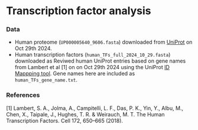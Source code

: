 # Transcription factor analysis

### Data

* Human proteome (`UP000005640_9606.fasta`) downloaded from [UniProt](https://www.uniprot.org/proteomes/UP000005640) on Oct 29th 2024. 
* Human transcription factors (`human_TFs_full_2024_10_29.fasta`) downloaded as Reviwed human UniProt entries based on gene names from Lambert et al [1] on on Oct 29th 2024 using the UniProt [ID Mappping tool](https://www.uniprot.org/id-mapping). Gene names here are included as `human_TFs_gene_name.txt`.


### References
[1] Lambert, S. A., Jolma, A., Campitelli, L. F., Das, P. K., Yin, Y., Albu, M., Chen, X., Taipale, J., Hughes, T. R. & Weirauch, M. T. The Human Transcription Factors. Cell 172, 650–665 (2018).
  


